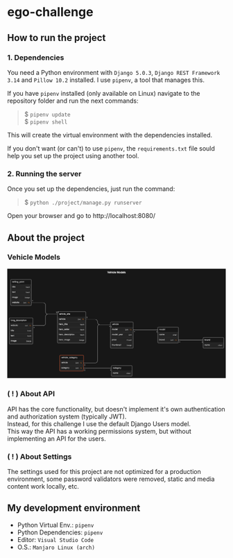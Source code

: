 # ego-challenge

## How to run the project

### 1. Dependencies

You need a Python environment with `Django 5.0.3`, `Django REST Framework 3.14` and `Pillow 10.2` installed.
I use `pipenv`, a tool that manages this.

If you have `pipenv` installed (only available on Linux) navigate to the repository folder and run the next commands:

> \$ `pipenv update`\
> \$ `pipenv shell`

This will create the virtual environment with the dependencies installed.

If you don't want (or can't) to use `pipenv`, the `requirements.txt` file sould help you set up the project using another tool.

### 2. Running the server

Once you set up the dependencies, just run the command:

> \$ `python ./project/manage.py runserver`

Open your browser and go to http://localhost:8080/

## About the project

### Vehicle Models
![Database design](./doc/vehicleDB.png)

### ( ! ) About API
API has the core functionality, but doesn't implement it's own authentication and authorization system (typically JWT).<br>
Instead, for this challenge I use the default Django Users model.<br>
This way the API has a working permissions system, but without implementing an API for the users.<br>

### ( ! ) About Settings
The settings used for this project are not optimized for a production environment, some password validators were removed, static and media content work locally, etc.

## My development environment

- Python Virtual Env.: `pipenv`
- Python Dependencies: `pipenv`
- Editor: `Visual Studio Code`
- O.S.: `Manjaro Linux (arch)`
